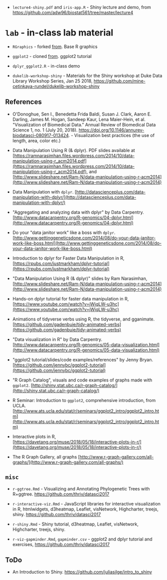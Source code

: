 
- `lecture4-shiny.pdf` and `iris-app.R` - Shiny lecture and demo, from https://github.com/adw96/biostat561/tree/master/lecture4

# `lab` - in-class lab material

  - `RGraphics` - forked [from](https://github.com/clayford/RGraphics). Base R graphics
  - `ggplot2` - cloned [from](https://github.com/clayford/ggplot2). ggplot2 tutorial
  - `dplyr_ggplot2.R` - in-class demo

- `dukelib-workshop-shiny` - Materials for the Shiny workshop at Duke Data Library Workshop Series, Jan 25 2018, https://github.com/mine-cetinkaya-rundel/dukelib-workshop-shiny

## References

- O'Donoghue, Sen I., Benedetta Frida Baldi, Susan J. Clark, Aaron E. Darling, James M. Hogan, Sandeep Kaur, Lena Maier-Hein, et al. "Visualization of Biomedical Data." Annual Review of Biomedical Data Science 1, no. 1 (July 20, 2018). https://doi.org/10.1146/annurev-biodatasci-080917-013424. - Visualization best practices (the use of length, area, color etc.)

- Data Manipulation Using R (& dplyr). PDF slides available at [https://ramnarasimhan.files.wordpress.com/2014/10/data-manipulation-using-r_acm2014.pdf](https://ramnarasimhan.files.wordpress.com/2014/10/data-manipulation-using-r_acm2014.pdf), and [http://www.slideshare.net/Ram-N/data-manipulation-using-r-acm2014](http://www.slideshare.net/Ram-N/data-manipulation-using-r-acm2014) 

- Data Manipulation with `dplyr`. [http://datascienceplus.com/data-manipulation-with-dplyr/](http://datascienceplus.com/data-manipulation-with-dplyr/) 

- "Aggregating and analyzing data with dplyr" by Data Carpentry. [http://www.datacarpentry.org/R-genomics/04-dplyr.html](http://www.datacarpentry.org/R-genomics/04-dplyr.html) 

- Do your "data janitor work" like a boss with `dplyr`. [http://www.gettinggeneticsdone.com/2014/08/do-your-data-janitor-work-like-boss.html](http://www.gettinggeneticsdone.com/2014/08/do-your-data-janitor-work-like-boss.html) 

- Introduction to dplyr for Faster Data Manipulation in R, [https://rpubs.com/justmarkham/dplyr-tutorial](https://rpubs.com/justmarkham/dplyr-tutorial)

- "Data Manipulation Using R (& dplyr)" slides by Ram Narasimhan, [http://www.slideshare.net/Ram-N/data-manipulation-using-r-acm2014](http://www.slideshare.net/Ram-N/data-manipulation-using-r-acm2014)

- Hands-on dplyr tutorial for faster data manipulation in R, [https://www.youtube.com/watch?v=jWjqLW-u3hc](https://www.youtube.com/watch?v=jWjqLW-u3hc)

- Animations of tidyverse verbs using R, the tidyverse, and gganimate. [https://github.com/gadenbuie/tidy-animated-verbs](https://github.com/gadenbuie/tidy-animated-verbs)

- "Data visualization in R" by Data Carpentry. [http://www.datacarpentry.org/R-genomics/05-data-visualization.html](http://www.datacarpentry.org/R-genomics/05-data-visualization.html) 

- "ggplot2 tutorial/slides/code examples/references" by Jenny Bryan. [https://github.com/jennybc/ggplot2-tutorial](https://github.com/jennybc/ggplot2-tutorial) 

- "R Graph Catalog", visuals and code examples of graphs made with `ggplot2`. [http://shiny.stat.ubc.ca/r-graph-catalog/](http://shiny.stat.ubc.ca/r-graph-catalog/) 

 - R Seminar: Introduction to `ggplot2`, comprehensive introduction, from UCLA. [http://www.ats.ucla.edu/stat/r/seminars/ggplot2_intro/ggplot2_intro.htm](http://www.ats.ucla.edu/stat/r/seminars/ggplot2_intro/ggplot2_intro.htm)

 - Interactive plots in R, [https://davetang.org/muse/2018/05/18/interactive-plots-in-r/](https://davetang.org/muse/2018/05/18/interactive-plots-in-r/)

- The R Graph Gallery, all graphs [http://www.r-graph-gallery.com/all-graphs/](http://www.r-graph-gallery.com/all-graphs/)

## `misc`

- `r-ggtree.Rmd` - Visualizing and Annotating Phylogenetic Trees with R+ggtree. https://github.com/thriv/datasci2017

- `r-interactive-viz.Rmd` - JavaScript libraries for interactive visualization in R, htmlwidgets, d3heatmap, Leaflet, visNetwork, Highcharter, treejs, shiny. https://github.com/thriv/datasci2017

- `r-shiny.Rmd` - Shiny tutorial,  d3heatmap, Leaflet, visNetwork, Highcharter, treejs, shiny. 

- `r-viz-gapminder.Rmd`, `gapminder.csv` - ggplot2 and dplyr tutorial and exercises, https://github.com/thriv/datasci2017


## ToDo

- An Introduction to Shiny. https://github.com/juliasilge/intro_to_shiny


